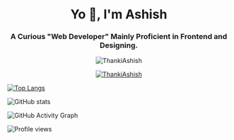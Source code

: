 <h1 align="center">Yo 👋, I'm Ashish</h1>
<h3 align="center">A Curious "Web Developer" Mainly Proficient in Frontend and Designing.</h3>

<p align="center"> <img src="https://komarev.com/ghpvc/?username=ThankiAshish&label=Profile%20views&color=0e75b6&style=flat" alt="ThankiAshish" /> </p>

<p align="center"> <a href="https://github.com/ryo-ma/github-profile-trophy"><img src="https://github-profile-trophy.vercel.app/?username=ThankiAshish&row=2&column=3&margin-h=15&margin-w=15" alt="ThankiAshish" /></a> </p>

[![Top Langs](https://github-readme-stats.vercel.app/api/top-langs/?username=ThankiAshish)](https://github.com/anuraghazra/github-readme-stats)

![GitHub stats](https://github-readme-stats.vercel.app/api?username=ThankiAshish&show_icons=true)  

![GitHub Activity Graph](https://activity-graph.herokuapp.com/graph?username=ThankiAshish)  

![Profile views](https://gpvc.arturio.dev/ThankiAshish)  
